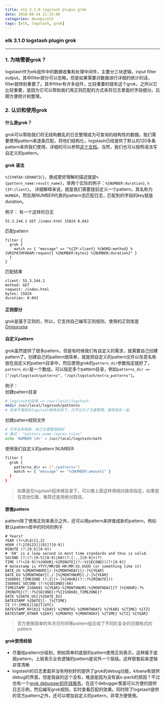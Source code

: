 ```yaml
---
title: elk 3.1.0 logstash plugin grok
date: 2018-08-24 21:33:00
categories: devops/elk
tags: [elk, logstash, grok]
---
```

### elk 3.1.0 logstash plugin grok

---

### 1. 为啥需要grok？
logstash作为elk组件中的数据收集和处理中间件，主要分三块逻辑，input filter output。其中filter部分可以忽略，但是如果需要对数据进行详细的统计的话，filter就特别重要了。其中filter有许多组件，比较重要的就有这个grok，之所以它比较重要，是因为它可以帮助我们用正则匹配的方式来将日志里面的字段细分。后期方便统计和整理。

### 2. 认识和使用grok
#### 什么是grok？
grok可以帮助我们将无结构散乱的日志整理成为可查询的结构性的数据。我们需要使用pattern来逐条匹配，将他们结构化，logstash已经提供了默认的120多条pattern来供我们使用，详细的可以参照[这个文档](https://github.com/logstash-plugins/logstash-patterns-core/tree/master/patterns)。当然，我们也可以按照语法写自定义的pattern。  

#### grok 语法
`%{SYNTAX:SEMANTIC}`，换成更好理解的描述就是`%{pattern_name:result_name}`，举两个实际的例子：`%{NUMBER:duration}`, `%{IP:client}`。 详细解释来说，就是我们需要提前定义一个pattern，其名称为`NUMBER`，然后用NUMBER代表的pattern去匹配日志，匹配到的字段的key就是duration。  

例子：
有一个这样的日志
```
55.3.244.1 GET /index.html 15824 0.043
```
匹配pattern
```
filter {
  grok {
    match => { "message" => "%{IP:client} %{WORD:method} %{URIPATHPARAM:request} %{NUMBER:bytes} %{NUMBER:duration}" }
  }
}
```
匹配结果
```
client: 55.3.244.1
method: GET
request: /index.html
bytes: 15824
duration: 0.043 
```

#### 正则部分
grok是基于正则的，所以，它支持自己编写正则规则，使用的正则库是[Oniguruma](https://github.com/kkos/oniguruma/blob/master/doc/RE)

#### 自定义pattern
grok虽然提供了很多pattern，但是有时候我们有自定义的需求，就需要自己创建pattern了。创建自己的pattern很简单，就是把自定义的pattern文件以任意名称放在自定义的pattern目录中，然后使用grok的`pattern_dir`参数指定就好了，`pattern_dir`是一个数组，可以指定多个pattern目录，例如`patterns_dir => ["/opt/logstash/patterns", "/opt/logstash/extra_patterns"]`。

例子：  
创建pattern目录
``` bash
# logstash的目录 => /usr/local/logstash
mkdir /usr/local/logstash/patterns
# 目录不强制在logstash程序目录下，只不过为了方便管理，推荐放在一起
```
创建pattern规则文件
``` bash
# 文件名称随意，自己方便管理就好
# 格式： "pattern_name regrex_rules"
echo 'NUMBER \d+' > /usr/local/logstash/math
```
使用我们自定义的pattern NUMBER
``` bash
filter {
  grok {
    patterns_dir => ["./patterns"]
    match => { "message" => "%{NUMBER:amount}" }
  }
}
```
> 如果是在logstash程序根目录下，可以像上面这样用相对路径指定。如果是在其他位置，推荐还是用绝对路径。


#### 嵌套pattern
pattern除了使用正则来表示之外，还可以用pattern来拼接成新的pattern，例如默认pattern库中的时间的例子
```
# Years?
YEAR (?>\d\d){1,2}
HOUR (?:2[0123]|[01]?[0-9])
MINUTE (?:[0-5][0-9])
# '60' is a leap second in most time standards and thus is valid.
SECOND (?:(?:[0-5][0-9]|60)(?:[:.,][0-9]+)?)
TIME (?!<[0-9])%{HOUR}:%{MINUTE}(?::%{SECOND})(?![0-9])
# datestamp is YYYY/MM/DD-HH:MM:SS.UUUU (or something like it)
DATE_US %{MONTHNUM}[/-]%{MONTHDAY}[/-]%{YEAR}
DATE_EU %{MONTHDAY}[./-]%{MONTHNUM}[./-]%{YEAR}
ISO8601_TIMEZONE (?:Z|[+-]%{HOUR}(?::?%{MINUTE}))
ISO8601_SECOND (?:%{SECOND}|60)
TIMESTAMP_ISO8601 %{YEAR}-%{MONTHNUM}-%{MONTHDAY}[T ]%{HOUR}:?%{MINUTE}(?::?%{SECOND})?%{ISO8601_TIMEZONE}?
DATE %{DATE_US}|%{DATE_EU}
DATESTAMP %{DATE}[- ]%{TIME}
TZ (?:[PMCE][SD]T|UTC)
DATESTAMP_RFC822 %{DAY} %{MONTH} %{MONTHDAY} %{YEAR} %{TIME} %{TZ}
DATESTAMP_OTHER %{DAY} %{MONTH} %{MONTHDAY} %{TIME} %{TZ} %{YEAR}
```
> 官方使用简单的年月日时间等pattern组合成了不同的复杂的日期格式的pattern

#### grok使用经验
- 尽量给pattern分级别，例如简单的底层的pattern使用正则表示，这种属于底层pattern，上层表示业务逻辑的pattern是另外一个层级。这样嵌套起来逻辑非常清晰
- logstash的日志里面并没有特别好的提供了grok的debug功能，kibana有提供debug的界面，但是我装的这个没有，难道是因为没有装x-pack的原因？不过也有一个[grok debugger的在线服务](https://grokdebug.herokuapp.com)。在这个debugger里面可以方便的提供日志示例，然后编写grok规则，实时查看匹配的效果。同时除了logstash提供的官方pattern之外，还可以增加自定义的pattern，非常方便使用。
